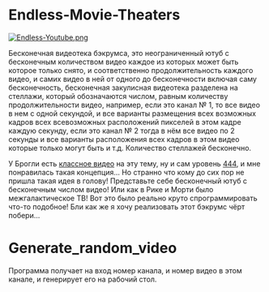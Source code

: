 # Endless-Movie-Theaters
[![Endless-Youtube.png](https://i.postimg.cc/DycFHyCX/Endless-Youtube.png)](https://postimg.cc/3dWPD7Q8)

Бесконечная видеотека бэкрумса, это неограниченный ютуб с бесконечным количеством видео каждое из которых может быть которое только снято, и соответственно продолжительность каждого видео, и самих видео в ней от одного до бесконечности включая саму бесконечность, бесконечная закулисная видеотека разделена на стеллажи, который обозначаются числом, равным количеству продолжительности видео, например, если это канал № 1, то все видео в нем с одной секундой, и все варианты размещения всех возможных кадров всех всевозможных расположений пикселей в этом кадре каждую секунду, если это канал № 2 тогда в нём все видео по 2 секунды и все варианты расположения всех кадров в этом видео которые только могут быть и т.д. Количество стеллажей бесконечно. 

У Брогли есть [классное видео](https://www.youtube.com/watch?v=yE0Am1TeXRk) на эту тему, ну и сам уровень [444](https://web.archive.org/web/20221002174838/https://backrooms.fandom.com/wiki/Level_444), и мне понравилась такая концепция... Но странно что кому до сих пор не пришла такая идея в голову! Представьте себе бесконечный ютуб с бесконечным числом видео! Или как в Рике и Морти было межгалактическое ТВ! Вот это было реально круто спрограммировать что-то подобное! Бли как же я хочу реализовать этот бэкрумс чёрт побери...

# Generate_random_video

Программа получает на вход номер канала, и номер видео в этом канале, и генерирует его на рабочий стол.

